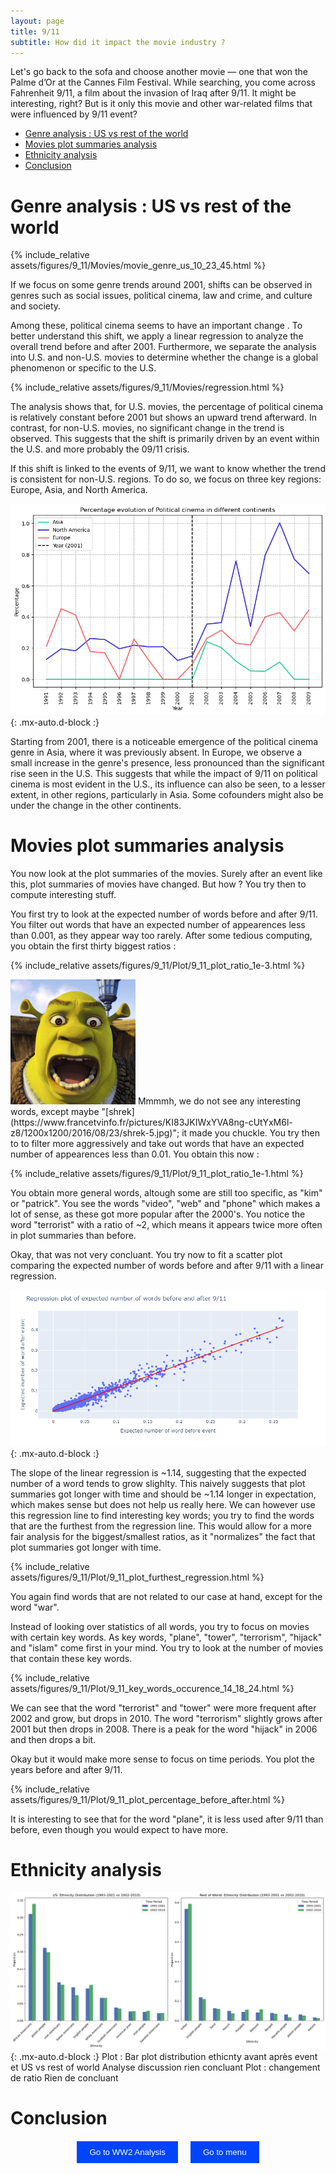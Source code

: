 ```yaml
---
layout: page
title: 9/11
subtitle: How did it impact the movie industry ?
---
```




Let's go back to the sofa and choose another movie — one that won the Palme d’Or at the Cannes Film Festival. While searching, you come across Fahrenheit 9/11, a film about the invasion of Iraq after 9/11. It might be interesting, right? But is it only this movie and other war-related films that were influenced by 9/11 event?


- [Genre analysis : US vs rest of the world](#genre-analysis--us-vs-rest-of-the-world)
- [Movies plot summaries analysis](#movies-plot-summaries-analysis)
- [Ethnicity analysis](#ethnicity-analysis)
- [Conclusion](#conclusion)
  

# Genre analysis : US vs rest of the world

{% include_relative assets/figures/9_11/Movies/movie_genre_us_10_23_45.html %} 

If we focus on some genre trends around 2001, shifts can be observed in genres such as social issues, political cinema, law and crime, and culture and society.

Among these, political cinema seems to have an important change . To better understand this shift, we apply a linear regression to analyze the overall trend before and after 2001. Furthermore, we separate the analysis into U.S. and non-U.S. movies to determine whether the change is a global phenomenon or specific to the U.S.

{% include_relative assets/figures/9_11/Movies/regression.html %} 

The analysis shows that, for U.S. movies, the percentage of political cinema is relatively constant before 2001 but shows an upward trend afterward. In contrast, for non-U.S. movies, no significant change in the trend is observed. This suggests that the shift is primarily driven by an event within the U.S. and more probably the 09/11 crisis.

If this shift is linked to the events of 9/11, we want to know whether the trend is consistent for non-U.S. regions. To do so, we focus on three key regions: Europe, Asia, and North America.

![continent_911](/assets/figures/9_11/Movies/9_11_movies_political_cinema_continent.png){: .mx-auto.d-block :}

Starting from 2001, there is a noticeable emergence of the political cinema genre in Asia, where it was previously absent. In Europe, we observe a small increase in the genre's presence, less pronounced than the significant rise seen in the U.S.
This suggests that while the impact of 9/11 on political cinema is most evident in the U.S., its influence can also be seen, to a lesser extent, in other regions, particularly in Asia. Some cofounders might also be under the change in the other continents. 







# Movies plot summaries analysis 

You now look at the plot summaries of the movies. Surely after an event like this, plot summaries of movies have changed. But how ? You try then to compute interesting stuff.

You first try to look at the expected number of words before and after 9/11.
You filter out words that have an expected number of appearences less than 0.001, as they appear way too rarely. After some tedious computing, you obtain the first thirty biggest ratios :


{% include_relative assets/figures/9_11/Plot/9_11_plot_ratio_1e-3.html %} 

<img src="assets/img/shrek.jpg" alt="drawing" width="200"/>
Mmmmh, we do not see any interesting words, except maybe "[shrek](https://www.francetvinfo.fr/pictures/KI83JKIWxYVA8ng-cUtYxM6l-z8/1200x1200/2016/08/23/shrek-5.jpg)"; it made you chuckle. You try then to to filter more aggressively and take out words that have an expected number of appearences less than 0.01. You obtain this now : 

{% include_relative assets/figures/9_11/Plot/9_11_plot_ratio_1e-1.html %} 

You obtain more general words, altough some are still too specific, as "kim" or "patrick". You see the words "video", "web" and "phone" which makes a lot of sense, as these got more popular after the 2000's. You notice the word "terrorist" with a ratio of ~2, which means it appears twice more often in plot summaries than before.

Okay, that was not very concluant. You try now to fit a scatter plot comparing the expected number of words before and after 9/11 with a linear regression.



![9_11_plot_regression](/assets/figures/9_11/Plot/9_11_plot_regression.png){: .mx-auto.d-block :}

The slope of the linear regression is ~1.14, suggesting that the expected number of a word tends to grow slighlty. This naively suggests that plot summaries got longer with time and should be ~1.14 longer in expectation, which makes sense but does not help us really here. We can however use this regression line to find interesting key words; you try to find the words that are the furthest from the regression line. This would allow for a more fair analysis for the biggest/smallest ratios, as it "normalizes" the fact that plot summaries got longer with time.

{% include_relative assets/figures/9_11/Plot/9_11_plot_furthest_regression.html %} 

You again find words that are not related to our case at hand, except for the word "war". 

Instead of looking over statistics of all words, you try to focus on movies with certain key words. As key words, "plane", "tower", "terrorism", "hijack" and "islam" come first in your mind. You try to look at the number of movies that contain these key words. 

{% include_relative assets/figures/9_11/Plot/9_11_key_words_occurence_14_18_24.html %} 

We can see that the word "terrorist" and "tower" were more frequent after 2002 and grow, but drops in 2010. The word "terrorism" slightly grows after 2001 but then drops in 2008. There is a peak for the word "hijack" in 2006 and then drops a bit.

Okay but it would make more sense to focus on time periods. You plot the years before and after 9/11. 

{% include_relative assets/figures/9_11/Plot/9_11_plot_percentage_before_after.html %} 

It is interesting to see that for the word "plane", it is less used after 9/11 than before, even though you would expect to have more.

# Ethnicity analysis
![ethnicity_911](/assets/figures/9_11/Ethnicity/9-11_etchnicty_distribution.png){: .mx-auto.d-block :}
Plot : Bar plot distribution ethicnty avant après event et  US vs rest of world
Analyse discussion rien concluant 
Plot : changement de ratio 
Rien de concluant 


# Conclusion


<div class="redirect-buttons">
  <button class="redirect-button" onclick="window.location.href='{{ '../WW2' | relative_url }}'">Go to WW2 Analysis</button>
  <button class="redirect-button" onclick="window.location.href='{{ '../' | relative_url }}'">Go to menu</button>
</div>

<style>
.redirect-button {
    margin: 0 10px;
    padding: 10px 20px;
    background-color: #0044FF;
    color: white;
    border: none;
    cursor: pointer;
  }
  .redirect-button:hover {
    background-color: #ffbb00;
  }
  .redirect-buttons {
    display: flex;
    justify-content: center;
    margin-top: 20px;
  }
</style>